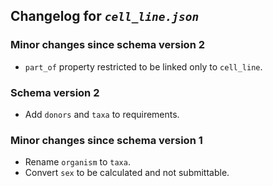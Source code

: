 ## Changelog for *`cell_line.json`*

### Minor changes since schema version 2

* `part_of` property restricted to be linked only to `cell_line`.

### Schema version 2

* Add `donors` and `taxa` to requirements.

### Minor changes since schema version 1

* Rename `organism` to `taxa`.
* Convert `sex` to be calculated and not submittable.
